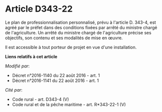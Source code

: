 # Article D343-22

Le plan de professionnalisation personnalisé, prévu à l'article D. 343-4, est agréé par le préfet dans des conditions fixées
par arrêté du ministre chargé de l'agriculture. Un arrêté du ministre chargé de l'agriculture précise ses objectifs, son
contenu et ses modalités de mise en œuvre. 

Il est accessible à tout porteur de projet en vue d'une installation.

**Liens relatifs à cet article**

_Modifié par_:

  - Décret n°2016-1140 du 22 août 2016 - art. 1
  - Décret n°2016-1141 du 22 août 2016 - art. 1

_Cité par_:

  - Code rural - art. D343-4 (V)
  - Code rural et de la pêche maritime - art. R*343-22-1 (V)
